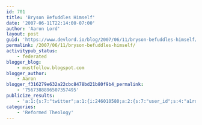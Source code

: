 ```yaml
---
id: 701
title: 'Bryson Befuddles Himself'
date: '2007-06-11T22:14:00-07:00'
author: 'Aaron Lord'
layout: post
guid: 'https://www.devlord.io/blog/2007/06/11/bryson-befuddles-himself/'
permalink: /2007/06/11/bryson-befuddles-himself/
activitypub_status:
    - federated
blogger_blog:
    - mustfollow.blogspot.com
blogger_author:
    - Aaron
blogger_f316279e632a22cbc8478bd21b80f9b4_permalink:
    - '7567388896507357495'
publicize_results:
    - 'a:1:{s:7:"twitter";a:1:{i:246010580;a:2:{s:7:"user_id";s:4:"a1rd";s:7:"post_id";s:18:"185885691987755008";}}}'
categories:
    - 'Reformed Theology'
---
```


<div class="blogger-post-footer"><img alt="" width="1" height="1" /></div>